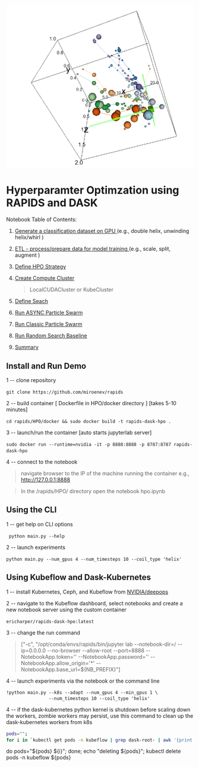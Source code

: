 <center><img width = 600px src='images/swarm.png'></center>

<!-- <img width = 75% src='images/choices.png'> -->

# Hyperparamter Optimzation using RAPIDS and DASK

Notebook Table of Contents: 

1. [ Generate a classification dataset on GPU ](#data-load) (e.g., double helix, unwinding helix/whirl )

2. [ ETL - process/prepare data for model training ](#ETL) (e.g., scale, split, augment )   
    
3. [ Define HPO Strategy ](#define-hpo)

4. [ Create Compute Cluster ](#compute-cluster)
   > LocalCUDACluster or KubeCluster
      
5. [ Define Seach ](#define-search)

6. [ Run ASYNC Particle Swarm ](#run-async-PSO)

7. [ Run Classic Particle Swarm ](#run-classic-PSO)

8. [ Run Random Search Baseline ](#run-random-search)

9. [ Summary ](#summary)

## Install and Run Demo

1 -- clone repository

```git clone https://github.com/miroenev/rapids ```

2 -- build container [ Dockerfile in  HPO/docker directory ] [takes 5-10 minutes]

```cd rapids/HPO/docker && sudo docker build -t rapids-dask-hpo .```

3 -- launch/run the container [auto starts jupyterlab server]

```sudo docker run --runtime=nvidia -it -p 8888:8888 -p 8787:8787 rapids-dask-hpo```

4 -- connect to the notebook

> navigate browser to the IP of the machine running the container
e.g., http://127.0.0.1:8888

> In the /rapids/HPO/ directory open the notebook hpo.ipynb

## Using the CLI

1 -- get help on CLI options

``` python main.py --help```

2 -- launch experiments

```python main.py --num_gpus 4 --num_timesteps 10 --coil_type 'helix'```

## Using Kubeflow and Dask-Kubernetes

1 -- install Kubernetes, Ceph, and Kubeflow from [NVIDIA/deepops](https://github.com/NVIDIA/deepops/blob/master/docs/kubernetes-cluster.md)

2 -- navigate to the Kubeflow dashboard, select notebooks and create a new notebook server using the custom container

```ericharper/rapids-dask-hpo:latest```

3 -- change the run command

>\["-c", "/opt/conda/envs/rapids/bin/jupyter lab  --notebook-dir=/ --ip=0.0.0.0 --no-browser --allow-root --port=8888 --NotebookApp.token='' --NotebookApp.password='' --NotebookApp.allow_origin='*' --NotebookApp.base_url=\$\{NB_PREFIX\}"\]

4 -- launch experiments via the notebook or the command line
```
!python main.py --k8s --adapt --num_gpus 4 --min_gpus 1 \
                --num_timesteps 10 --coil_type 'helix'
```

4 -- if the dask-kubernetes python kernel is shutdown before scaling down the workers, zombie workers may persist, use this command to clean up the dask-kubernetes workers from k8s

```sh
pods="";
for i in `kubectl get pods -n kubeflow | grep dask-root- | awk '{print $1}'`; 
```
do pods="${pods} ${i}"; done; echo "deleting ${pods}";  kubectl delete pods -n kubeflow ${pods}
```
